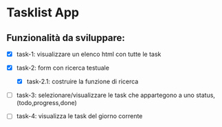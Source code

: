 # Tasklist App

## Funzionalità da sviluppare:

- [x] task-1: visualizzare un elenco html con tutte le task
- [x] task-2: form con ricerca testuale
    - [x] task-2.1: costruire la funzione di ricerca
- [ ] task-3: selezionare/visualizzare le task che appartegono a uno status, (todo,progress,done)
- [ ] task-4: visualizza le task del giorno corrente

